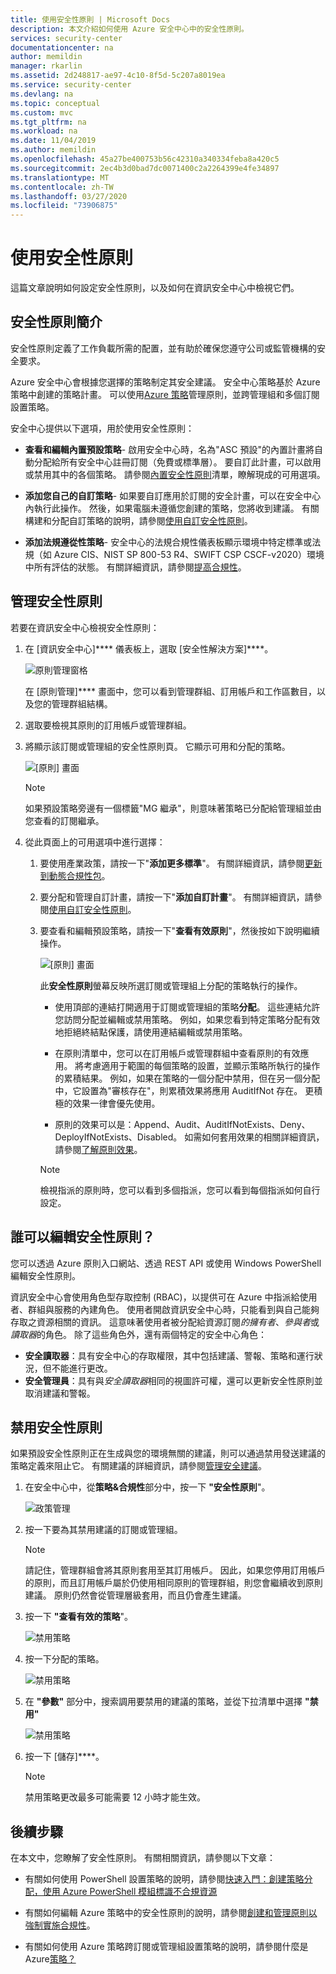 ```yaml
---
title: 使用安全性原則 | Microsoft Docs
description: 本文介紹如何使用 Azure 安全中心中的安全性原則。
services: security-center
documentationcenter: na
author: memildin
manager: rkarlin
ms.assetid: 2d248817-ae97-4c10-8f5d-5c207a8019ea
ms.service: security-center
ms.devlang: na
ms.topic: conceptual
ms.custom: mvc
ms.tgt_pltfrm: na
ms.workload: na
ms.date: 11/04/2019
ms.author: memildin
ms.openlocfilehash: 45a27be400753b56c42310a340334feba8a420c5
ms.sourcegitcommit: 2ec4b3d0bad7dc0071400c2a2264399e4fe34897
ms.translationtype: MT
ms.contentlocale: zh-TW
ms.lasthandoff: 03/27/2020
ms.locfileid: "73906875"
---
```

# <a name="working-with-security-policies"></a>使用安全性原則

這篇文章說明如何設定安全性原則，以及如何在資訊安全中心中檢視它們。 

## <a name="introduction-to-security-policies"></a>安全性原則簡介

安全性原則定義了工作負載所需的配置，並有助於確保您遵守公司或監管機構的安全要求。

Azure 安全中心會根據您選擇的策略制定其安全建議。 安全中心策略基於 Azure 策略中創建的策略計畫。 可以使用[Azure 策略](../governance/policy/overview.md)管理原則，並跨管理組和多個訂閱設置策略。

安全中心提供以下選項，用於使用安全性原則：

* **查看和編輯內置預設策略**- 啟用安全中心時，名為"ASC 預設"的內置計畫將自動分配給所有安全中心註冊訂閱（免費或標準層）。 要自訂此計畫，可以啟用或禁用其中的各個策略。 請參閱[內置安全性原則](security-center-policy-definitions.md)清單，瞭解現成的可用選項。

* **添加您自己的自訂策略**- 如果要自訂應用於訂閱的安全計畫，可以在安全中心內執行此操作。 然後，如果電腦未遵循您創建的策略，您將收到建議。 有關構建和分配自訂策略的說明，請參閱[使用自訂安全性原則](custom-security-policies.md)。

* **添加法規遵從性策略**- 安全中心的法規合規性儀表板顯示環境中特定標準或法規（如 Azure CIS、NIST SP 800-53 R4、SWIFT CSP CSCF-v2020）環境中所有評估的狀態。 有關詳細資訊，請參閱[提高合規性](security-center-compliance-dashboard.md)。


## <a name="managing-your-security-policies"></a>管理安全性原則

若要在資訊安全中心檢視安全性原則：

1. 在 [資訊安全中心]**** 儀表板上，選取 [安全性解決方案]****。

    ![原則管理窗格](./media/security-center-policies/security-center-policy-mgt.png)

   在 [原則管理]**** 畫面中，您可以看到管理群組、訂用帳戶和工作區數目，以及您的管理群組結構。

1. 選取要檢視其原則的訂用帳戶或管理群組。

1. 將顯示該訂閱或管理組的安全性原則頁。 它顯示可用和分配的策略。

   ![[原則] 畫面](./media/tutorial-security-policy/security-policy-page.png)

    > [!NOTE]
    > 如果預設策略旁邊有一個標籤"MG 繼承"，則意味著策略已分配給管理組並由您查看的訂閱繼承。


1. 從此頁面上的可用選項中進行選擇：

    1. 要使用產業政策，請按一下"**添加更多標準**"。 有關詳細資訊，請參閱[更新到動態合規性包](update-regulatory-compliance-packages.md)。

    1. 要分配和管理自訂計畫，請按一下"**添加自訂計畫**"。 有關詳細資訊，請參閱[使用自訂安全性原則](custom-security-policies.md)。

    1. 要查看和編輯預設策略，請按一下"**查看有效原則**"，然後按如下說明繼續操作。 

       ![[原則] 畫面](./media/security-center-policies/policy-screen.png)
       
       此**安全性原則**螢幕反映所選訂閱或管理組上分配的策略執行的操作。
       
       * 使用頂部的連結打開適用于訂閱或管理組的策略**分配**。 這些連結允許您訪問分配並編輯或禁用策略。 例如，如果您看到特定策略分配有效地拒絕終結點保護，請使用連結編輯或禁用策略。
       
       * 在原則清單中，您可以在訂用帳戶或管理群組中查看原則的有效應用。 將考慮適用于範圍的每個策略的設置，並顯示策略所執行的操作的累積結果。 例如，如果在策略的一個分配中禁用，但在另一個分配中，它設置為"審核存在"，則累積效果將應用 AuditIfNot 存在。 更積極的效果一律會優先使用。
       
       * 原則的效果可以是：Append、Audit、AuditIfNotExists、Deny、DeployIfNotExists、Disabled。 如需如何套用效果的相關詳細資訊，請參閱[了解原則效果](../governance/policy/concepts/effects.md)。

       > [!NOTE]
       > 檢視指派的原則時，您可以看到多個指派，您可以看到每個指派如何自行設定。


## <a name="who-can-edit-security-policies"></a>誰可以編輯安全性原則？

您可以透過 Azure 原則入口網站、透過 REST API 或使用 Windows PowerShell 編輯安全性原則。

資訊安全中心會使用角色型存取控制 (RBAC)，以提供可在 Azure 中指派給使用者、群組與服務的內建角色。 使用者開啟資訊安全中心時，只能看到與自己能夠存取之資源相關的資訊。 這意味著使用者被分配給資源訂閱*的擁有者*、*參與者*或*讀取器*的角色。 除了這些角色外，還有兩個特定的安全中心角色：

- **安全讀取器**：具有安全中心的存取權限，其中包括建議、警報、策略和運行狀況，但不能進行更改。
- **安全管理員**：具有與*安全讀取器*相同的視圖許可權，還可以更新安全性原則並取消建議和警報。


## <a name="disable-security-policies"></a>禁用安全性原則
如果預設安全性原則正在生成與您的環境無關的建議，則可以通過禁用發送建議的策略定義來阻止它。
有關建議的詳細資訊，請參閱[管理安全建議](security-center-recommendations.md)。

1. 在安全中心中，從**策略&合規性**部分中，按一下 **"安全性原則**"。

   ![政策管理](./media/tutorial-security-policy/policy-management.png)

2. 按一下要為其禁用建議的訂閱或管理組。

   > [!NOTE]
   > 請記住，管理群組會將其原則套用至其訂用帳戶。 因此，如果您停用訂用帳戶的原則，而且訂用帳戶屬於仍使用相同原則的管理群組，則您會繼續收到原則建議。 原則仍然會從管理層級套用，而且仍會產生建議。

1. 按一下 **"查看有效的策略**"。

   ![禁用策略](./media/tutorial-security-policy/view-effective-policy.png)

1. 按一下分配的策略。

   ![禁用策略](./media/tutorial-security-policy/security-policy.png)

1. 在 **"參數"** 部分中，搜索調用要禁用的建議的策略，並從下拉清單中選擇 **"禁用"**

   ![禁用策略](./media/tutorial-security-policy/disable-policy.png)

1. 按一下 [儲存]****。

   > [!NOTE]
   > 禁用策略更改最多可能需要 12 小時才能生效。



## <a name="next-steps"></a>後續步驟
在本文中，您瞭解了安全性原則。 有關相關資訊，請參閱以下文章：

* 有關如何使用 PowerShell 設置策略的說明，請參閱[快速入門：創建策略分配，使用 Azure PowerShell 模組標識不合規資源](../governance/policy/assign-policy-powershell.md)

* 有關如何編輯 Azure 策略中的安全性原則的說明，請參閱[創建和管理原則以強制實施合規性](../governance/policy/tutorials/create-and-manage.md)。

* 有關如何使用 Azure 策略跨訂閱或管理組設置策略的說明，請參閱什麼是 Azure[策略？](../governance/policy/overview.md)
